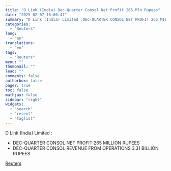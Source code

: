 ```yaml
---
title: "D Link (India) Dec-Quarter Consol Net Profit 265 Mln Rupees"
date: "2025-02-07 18:00:47"
summary: "D Link (India) Limited :DEC-QUARTER CONSOL NET PROFIT 265 MILLION RUPEESDEC-QUARTER CONSOL REVENUE FROM OPERATIONS 3.31 BILLION RUPEES"
categories:
  - "Reuters"
lang:
  - "en"
translations:
  - "en"
tags:
  - "Reuters"
menu: ""
thumbnail: ""
lead: ""
comments: false
authorbox: false
pager: true
toc: false
mathjax: false
sidebar: "right"
widgets:
  - "search"
  - "recent"
  - "taglist"
---
```


D Link (India) Limited :

* DEC-QUARTER CONSOL NET PROFIT 265 MILLION RUPEES
* DEC-QUARTER CONSOL REVENUE FROM OPERATIONS 3.31 BILLION RUPEES

[Reuters](https://www.tradingview.com/news/reuters.com,2025:newsml_FWN3OY18G:0-d-link-india-dec-quarter-consol-net-profit-265-mln-rupees/)
